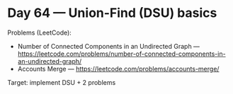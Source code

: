 # Day 64 — Union-Find (DSU) basics

Problems (LeetCode):
- Number of Connected Components in an Undirected Graph — https://leetcode.com/problems/number-of-connected-components-in-an-undirected-graph/
- Accounts Merge — https://leetcode.com/problems/accounts-merge/

Target: implement DSU + 2 problems
